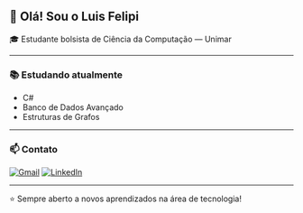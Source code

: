 ## 👋 Olá! Sou o Luis Felipi  
🎓 Estudante bolsista de Ciência da Computação — Unimar  

---

### 📚 Estudando atualmente
- C#  
- Banco de Dados Avançado  
- Estruturas de Grafos  

---

### 📫 Contato
[![Gmail](https://img.shields.io/badge/Gmail-D14836?style=for-the-badge&logo=gmail&logoColor=white)](mailto:linsluisfelipi@gmail.com) [![LinkedIn](https://img.shields.io/badge/LinkedIn-0077B5?style=for-the-badge&logo=linkedin&logoColor=white)](https://www.linkedin.com/in/luiisLIins)  

---

⭐ Sempre aberto a novos aprendizados na área de tecnologia!
